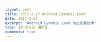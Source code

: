 ```yaml
---
layout: post
title: 2017-2-27 Android Dynamic Load 
date: 2017-2-27
excerpt: "Android Dynamic Load 动态加载技术"
tags: [Android 进阶]
comments: true
---
```




